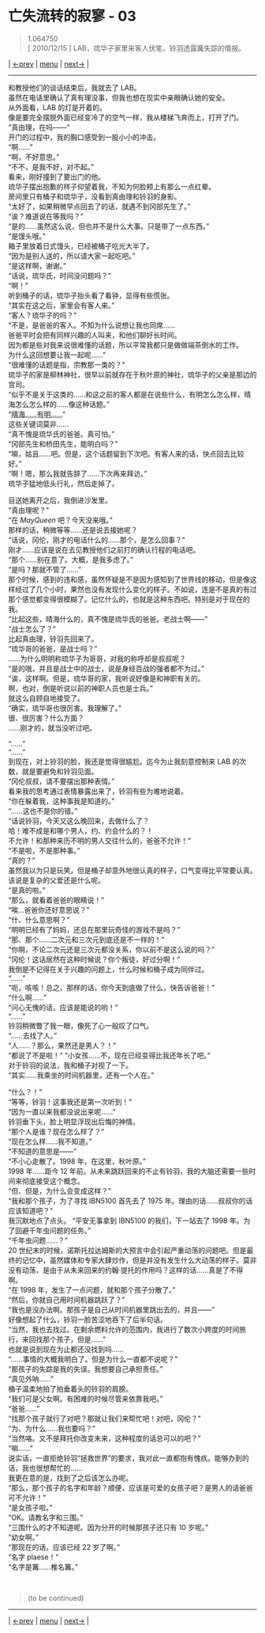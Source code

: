 # 亡失流转的寂寥 - 03
> 1.064750  
> [ 2010/12/15 ] LAB，琉华子家里来客人伏笔，铃羽透露篝失踪的情报。  

| [←prev](./0052) | [menu](../) | [next→](./0054) |

---

和教授他们的谈话结束后，我就去了 LAB。  
虽然在电话里确认了真有理没事，但我也想在现实中亲眼确认她的安全。  
从外面看，LAB 的灯是开着的。  
像是要完全摆脱外面已经变冷了的空气一样，我从楼梯飞奔而上，打开了门。  
“真由理，在吗——”  
开门的过程中，我的胸口感受到一股小小的冲击。  
“啊……”  
“啊，不好意思。”  
“不不，是我不好，对不起。”  
看来，刚好撞到了要出门的他。  
琉华子摆出抱歉的样子仰望着我，不知为何脸颊上有那么一点红晕。  
房间里只有桶子和琉华子，没看到真由理和铃羽的身影。  
“太好了，如果稍微早点回去了的话，就遇不到冈部先生了。”  
“诶？难道说在等我吗？”  
“是的……虽然这么说，但也并不是什么大事。只是带了一点东西。”  
“是馒头哦。”  
箱子里放着日式馒头，已经被桶子吃光大半了。  
“因为是别人送的，所以请大家一起吃吧。”  
“是这样啊，谢谢。”  
“话说，琉华氏，时间没问题吗？”  
“啊！”  
听到桶子的话，琉华子抬头看了看钟，显得有些慌张。  
“其实在这之后，家里会有客人来。”  
“客人？琉华子的吗？”  
“不是，是爸爸的客人。不知为什么说想让我也同席……  
 爸爸平时会把有同样兴趣的人叫来，和他们聊好长时间。  
 因为都是些对我来说很难懂的话题，所以平常我都只是做做端茶倒水的工作。  
 为什么这回想要让我一起呢……”  
“很难懂的话题是指，宗教那一类的？”  
琉华子的家是柳林神社，很早以前就存在于秋叶原的神社，琉华子的父亲是那边的宫司。  
“似乎不是关于这类的……和这之前的客人都是在说些什么，有明怎么怎么样，晴海怎么怎么样的……像这种话题。”  
“<abbr title="皆为 CM 活动举办地。自 1981 年的 C19 起，该活动的举办会场就固定在晴海；而在 1996 年 C49 之后，会场迁移到了有明。所以琉华子的爸爸是个老二次元了。顺带一提，在《S;G MDE》的琉华子线，凶真和琉华子找到了琉华子父亲年轻时写的一份卷轴，上面详细记载了如何屠龙。——摘自 B 站·Serika Onoe 的《杂谈(二)--STEINS;GATE 0 里的科学 ADV 彩蛋》">晴海……有明……</abbr>”  
这些关键词莫非……  
“真不愧是琉华氏的爸爸。真可怕。”  
“冈部先生和桥田先生，能明白吗？”  
“嘛，姑且……吧。但是，这个话题留到下次吧。有客人来的话，快点回去比较好。”  
“啊！嗯，那么我就告辞了……下次再来拜访。”  
琉华子猛地低头行礼，然后走掉了。  

目送她离开之后，我倒进沙发里。  
“真由理呢？”  
“在 *MayQueen* 吧？今天没来哦。”  
那样的话，稍微等等……还是说去接她呢？  
“话说，冈伦，刚才的电话什么的……那个，是怎么回事？”  
刚才……应该是说在去见教授他们之前打的确认行程的电话吧。  
“那个……别在意了。大概，是我多虑了。”  
“是吗？那就不管了……”  
那个时候，感到的违和感，虽然怀疑是不是因为感知到了世界线的移动，但是像这样经过了几个小时，果然也没有发现什么变化的样子。不如说，连是不是真的有过那个感觉都变得很模糊了。记忆什么的，也就是这种东西吧。特别是对于现在的我。  
“比起这些，晴海什么的，真不愧是琉华氏的爸爸。老战士啊——”  
“战士怎么了？”  
比起真由理，铃羽先回来了。  
“琉华哥的爸爸，是战士吗？”  
……为什么明明称琉华子为哥哥，对我的称呼却是叔叔呢？  
“是的哦，并且是战士中的战士，说是身经百战的强者都不为过。”  
“诶，这样啊。但是，琉华哥的家，我听说好像是和神职有关的。  
 啊，也对，倒是听说以前的神职人员也是士兵。”  
就这么自顾自地接受了。  
“确实，琉华哥也很厉害。我理解了。”  
很、很厉害？什么方面？  
……刚才的，就当没听过吧。  

“……”  
“……”  
到现在，对上铃羽的脸，我还是觉得很尴尬。迄今为止我刻意控制来 LAB 的次数，就是要避免和铃羽见面。  
“冈伦叔叔，请不要摆出那种表情。”  
看来我的思考通过表情暴露出来了，铃羽有些为难地说着。  
“你在躲着我，这种事我是知道的。”  
“……这也不是你的错。”  
“话说铃羽，今天又这么晚回来，去做什么了？  
 哈！难不成是和哪个男人，约、约会什么的？！  
 不允许！和那种来历不明的男人交往什么的，爸爸不允许！”  
“不是啦，不是那种事。”  
“真的？”  
虽然我以为只是玩笑，但是桶子却意外地很认真的样子，口气变得比平常要认真。该说是复杂的父爱还是什么呢。  
“是真的啦。”  
“那么，就看着爸爸的眼睛说！”  
“唉…爸爸你还好意思说？”  
“什、什么意思啊？”  
“明明已经有了妈妈，还总在那里玩奇怪的游戏不是吗？”  
“那、那个……二次元和三次元到底还是不一样的！”  
“你啊，不论二次元还是三次元都没关系，你以前不是这么说的吗？”  
“冈伦！这话居然在这种时候说？你个叛徒，好过分啊！”  
我倒是不记得在关于兴趣的问题上，什么时候和桶子成为同伴过。  
“……”  
“呃，咳咳！总之，那样的话，你今天到底做了什么，快告诉爸爸！”  
“什么啊……”  
“问心无愧的话，应该是能说的哟！”  
“……”  
铃羽稍微瞥了我一眼，像死了心一般叹了口气。  
“……去找了人。”  
“人……？那么，果然还是男人？！”  
“都说了不是啦！”
“小女孩……不，现在已经变得比我还年长了吧。”  
对于铃羽的说法，我和桶子对视了一下。  
“其实……我乘坐的时间机器里，还有一个人在。”  

“什么？！”  
“等等，铃羽！这事我还是第一次听到！”  
“因为一直以来我都没说出来呢……”  
铃羽垂下头，脸上明显浮现出后悔的神情。  
“那个人是谁？现在怎么样了？”  
“现在怎么样……我不知道。”  
“不知道的意思是——”  
“不小心走散了。1998 年，在这里，秋叶原。”  
1998 年……距今 12 年前。从未来跳跃回来的不止有铃羽，我的大脑还需要一些时间来彻底接受这个概念。  
“但、但是，为什么会变成这样？”  
“我和那个孩子，为了寻找 IBN5100 首先去了 1975 年。理由的话……叔叔你的话应该知道吧？”  
我沉默地点了点头。
“平安无事拿到 IBN5100 的我们，下一站去了 1998 年。为了回避千年虫问题的任务。”  
“千年虫问题……？”  
20 世纪末的时候，诺斯托拉达姆斯的大预言中会引起严重动荡的问题吧。但是最终的记忆中，虽然媒体和专家大肆炒作，但是并没有发生什么大动荡的样子。莫非没有动荡，是由于从未来回来的约翰·提托的作用吗？这样的话……真是了不得啊。  
“在 1998 年，发生了一点问题，就和那个孩子分散了。”  
“然后，你就自己用时间机器跳跃了？”  
“我也是没办法啊。那孩子是自己从时间机器里跳出去的，并且——”  
好像想起了什么，铃羽一脸苦涩地吞下了后半句话。  
“当然，我也去找过。在剩余燃料允许的范围内，我进行了数次小跨度的时间旅行，来回找那个孩子，但是……”  
也就是说到现在为止都还没找到吗……  
“……事情的大概我明白了。但是为什么一直都不说呢？”  
“那孩子的失踪是我的失误。我想要自己承担责任。”  
“真见外呐……”  
桶子温柔地拍了拍垂着头的铃羽的肩膀。  
“我们可是父女啊。有困难的时候尽管来依靠我吧。”  
“爸爸……”  
“找那个孩子就行了对吧？那就让我们来帮忙吧！对吧，冈伦？”  
“为、为什么……我也要吗？”  
“当然咯。又不是拜托你改变未来，这种程度的话总可以的吧？”  
“嘛……”  
说实话，一直拒绝铃羽“拯救世界”的要求，我对此一直都抱有愧疚。能够办到的话，我也很想帮忙的……  
我更在意的是，找到了之后该怎么办呢。  
“那么，那个孩子的名字和年龄？顺便，应该是可爱的女孩子吧？是男人的话爸爸可不允许！”  
“是女孩子啦。”  
“OK。请教名字和三围。”  
“三围什么的才不知道呢。因为分开的时候那孩子还只有 10 岁呢。”  
“幼女啊。”  
“那现在的话，应该已经 22 岁了啊。”  
“名字 plaese！”  
“名字是篝……椎名篝。”  


<br/>

> (to be continued)
---

| [←prev](./0052) | [menu](../) | [next→](./0054) |
